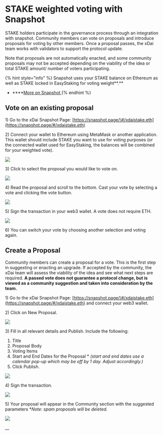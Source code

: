 # STAKE weighted voting with Snapshot

STAKE holders participate in the governance process through an integration with snapshot. Community members can vote on proposals and introduce proposals for voting by other members. Once a proposal passes, the xDai team works with validators to support the protocol update. 

Note that proposals are not automatically enacted, and some community proposals may not be accepted depending on the viability of the idea or total STAKE amount/ number of voters participating.

{% hint style="info" %}
Snapshot uses your STAKE balance on Ethereum as well as STAKE locked in EasyStaking for voting weight**.**

* \*\*\*\*[More on Snapshot ](https://docs.snapshot.page/)
{% endhint %}

## Vote on an existing proposal

1\) Go to the xDai Snapshot Page: [https://snapshot.page/\#/xdaistake.eth](https://snapshot.page/#/xdaistake.eth)

2\) Connect your wallet to Ethereum using MetaMask or another application. This wallet should include STAKE you want to use for voting purposes \(or the connected wallet used for EasyStaking, the balances will be combined for your weighted vote\).

![](../../../.gitbook/assets/snapshot1.png)

3\) Click to select the proposal you would like to vote on.

![](../../../.gitbook/assets/snapshot2.png)

4\) Read the proposal and scroll to the bottom. Cast your vote by selecting a vote and clicking the vote button.

![](../../../.gitbook/assets/snapshot3.png)

5\) Sign the transaction in your web3 wallet. A vote does not require ETH.

![](../../../.gitbook/assets/snapshot4.png)

6\) You can switch your vote by choosing another selection and voting again.

## Create a Proposal

Community members can create a proposal for a vote. This is the first step in suggesting or enacting an upgrade. If accepted by the community, the xDai team will assess the viability of the idea and see what next steps are required. **A passed vote does not guarantee a protocol change, but is viewed as a community suggestion and taken into consideration by the team.**

1\) Go to the xDai Snapshot Page: [https://snapshot.page/\#/xdaistake.eth](https://snapshot.page/#/xdaistake.eth) and connect your  web3 wallet.

2\) Click on New Proposal.

![](../../../.gitbook/assets/snapshotb1.png)

3\) Fill in all relevant details and Publish. Include the following:

1. Title
2. Proposal Body
3. Voting Items
4. Start and End Dates for the Proposal \* _\(start and end dates use a calendar pop-up which may be off by 1 day. Adjust accordingly.\)_
5. Click Publish.

![](../../../.gitbook/assets/snapshotb2.png)

4\) Sign the transaction. 

![](../../../.gitbook/assets/snapshotb3.png)

5\) Your proposal will appear in the Community section with the suggested parameters \*_Note: spam proposals will be deleted._

![](../../../.gitbook/assets/snapshotb4.png)

\_\_



